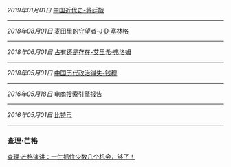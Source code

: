 *2019年01月01日* [中国近代史-蒋廷黻](/2019/中国近代史.md)

-----

*2018年08月01日* [麦田里的守望者-J·D·塞林格](/2018/麦田里的守望者.md)

-----

*2018年06月01日* [占有还是存在-艾里希·弗洛姆](/2018/占有还是存在.md)

-----

*2018年05月01日* [中国历代政治得失-钱穆](/2018/中国历代政治得失.md)

-----

*2016年05月18日* [电商搜索引擎报告](/2016/电商搜索引擎报告.md)

------

*2016年05月01日* [比特币](/2016/比特币.md)

------

### 查理·芒格

[查理·芒格演讲：一生抓住少数几个机会，够了！](/theme/查理·芒格演讲1.md)

